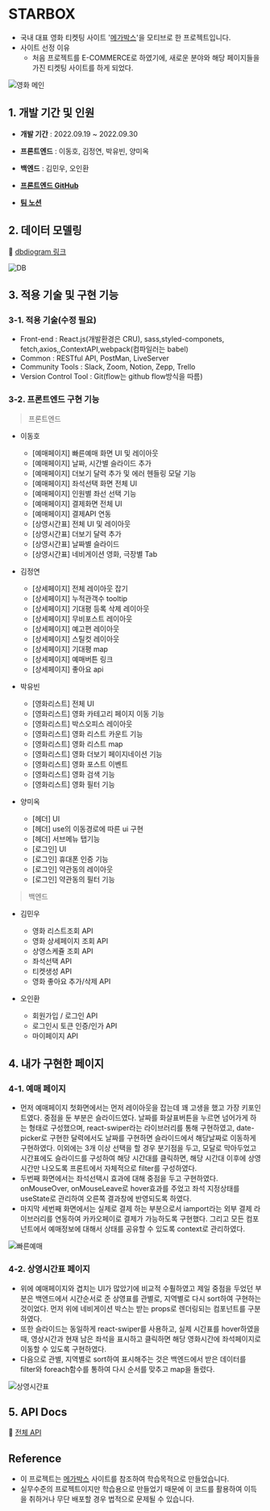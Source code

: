# STARBOX
- 국내 대표 영화 티켓팅 사이트 '[메가박스](https://www.megabox.co.kr/)'을 모티브로 한 프로젝트입니다.
- 사이트 선정 이유
  -  처음 프로젝트를 E-COMMERCE로 하였기에, 새로운 분야와 해당 페이지들을 가진 티켓팅 사이트를 하게 되었다.

![영화 메인](https://user-images.githubusercontent.com/88419431/193578658-46ee5ce7-9cd6-42a1-aaae-13051aa3df86.PNG)


  
  
## 1. 개발 기간 및 인원

- __개발 기간__  : 2022.09.19 ~ 2022.09.30

- __프론트엔드__ : 이동호, 김정연, 박유빈, 양미옥

- __백엔드__ : 김민우, 오인환

- __[프론트엔드 GitHub](https://github.com/wecode-bootcamp-korea/justcode-6-2nd-team2-front)__ 

- __[팀 노션](https://github.com/wecode-bootcamp-korea/justcode-6-2nd-team2-back)__

  
  
## 2. 데이터 모델링

:paperclip:  [dbdiogram 링크](https://dbdiagram.io/d/6327c6e10911f91ba5db0917)   

![DB](https://user-images.githubusercontent.com/88419431/193578720-4b6a58e6-042d-4adc-aa50-f21e3beac4f9.PNG)

  
 
## 3. 적용 기술 및 구현 기능

### 3-1. 적용 기술(수정 필요)
+ Front-end : React.js(개발환경은 CRU), sass,styled-componets, fetch,axios,,ContextAPI,webpack(컴파일러는  babel)
+ Common : RESTful API, PostMan, LiveServer
+ Community Tools : Slack, Zoom, Notion, Zepp, Trello
+ Version Control Tool : Git(flow는 github flow방식을 따름)


### 3-2. 프론트엔드 구현 기능

>프론트엔드  
  
- 이동호  
  - [예매페이지] 빠른예매 화면 UI 및 레이아웃
  - [예매페이지] 날짜, 시간별 슬라이드 추가
  - [예매페이지] 더보기 달력 추가 및 에러 헨들링 모달 기능
  - [예매페이지] 좌석선택 화면 전체 UI
  - [예매페이지] 인원별 좌선 선택 기능
  - [예매페이지] 결제화면 전체 UI
  - [예매페이지] 결제API 연동
  - [상영시간표] 전체 UI 및 레이아웃
  - [상영시간표] 더보기 달력 추가
  - [상영시간표] 날짜별 슬라이드
  - [상영시간표] 네비게이션 영화, 극장별 Tab

- 김정연
  - [상세페이지] 전체 레이아웃 잡기
  - [상세페이지] 누적관객수 tooltip
  - [상세페이지] 기대평 등록 삭제 레이아웃
  - [상세페이지] 무비포스트 레이아웃
  - [상세페이지] 예고편 레이아웃
  - [상세페이지] 스틸컷 레이아웃
  - [상세페이지] 기대평 map
  - [상세페이지] 예매버튼 링크
  - [상세페이지] 좋아요 api

- 박유빈
  - [영화리스트] 전체 UI
  - [영화리스트] 영화 카테고리 페이지 이동 기능
  - [영화리스트] 박스오피스 레이아웃
  - [영화리스트] 영화 리스트 카운트 기능
  - [영화리스트] 영화 리스트 map
  - [영화리스트] 영화 더보기 페이지네이션 기능
  - [영화리스트] 영화 포스트 이벤트
  - [영화리스트] 영화 검색 기능
  - [영화리스트] 영화 필터 기능

- 양미옥
  - [헤더] UI
  - [헤더] use의 이동경로에 따른 ui 구현
  - [헤더] 서브메뉴 탭기능
  - [로그인] UI
  - [로그인] 휴대폰 인증 기능
  - [로그인] 약관동의 레이아웃
  - [로그인] 약관동의 필터 기능
  
>백엔드

- 김민우  
  - 영화 리스트조회 API
  - 영화 상세페이지 조회 API 
  - 상영스케쥴 조회 API
  - 좌석선택 API
  - 티켓생성 API
  - 영화 좋아요 추가/삭제 API  

- 오인환
  - 회원가입 / 로그인 API 
  - 로그인시 토큰 인증/인가 API   
  - 마이페이지 API

  
## 4. 내가 구현한 페이지

### 4-1. 예매 페이지
- 먼저 예매페이지 첫화면에서는 먼저 레이아웃을 잡는데 꽤 고생을 했고 가장 키포인트였다. 중점을 둔 부분은 슬라이드였다. 날짜를 화살표버튼을 누르면 넘어가게 하는 형태로 구성했으며, react-swiper라는 라이브러리를 통해 구현하였고, date-picker로 구현한 달력에서도 날짜를 구현하면 슬라이드에서 해당날짜로 이동하게 구현하였다. 이외에는 3개 이상 선택을 할 경우 분기점을 두고, 모달로 막아두었고 시간표에도 슬라이드를 구성하여 해당 시간대를 클릭하면, 해당 시간대 이후에 상영시간만 나오도록 프론트에서 자체적으로 filter를 구성하였다. 
- 두번째 화면에서는 좌석선택시 효과에 대해 중점을 두고 구현하였다. onMouseOver, onMouseLeave로 hover효과를 주었고 좌석 지정상태를 useState로 관리하여 오른쪽 결과창에 반영되도록 하였다.
- 마지막 세번째 화면에서는 실제로 결제 하는 부분으로서 iamport라는 외부 결제 라이브러리를 연동하여 카카오페이로 결제가 가능하도록 구현했다.
그리고 모든 컴포넌트에서 예매정보에 대해서 상태를 공유할 수 있도록 context로 관리하였다.

![빠른예매](https://user-images.githubusercontent.com/88419431/193579497-dd7814db-110e-47b4-b9b0-462917cb9c9b.gif)


### 4-2. 상영시간표 페이지
- 위에 예매페이지와 겹치는 UI가 많았기에 비교적 수훨하였고 제일 중점을 두었던 부분은 백엔드에서 시간순서로 준 상영표를 관별로, 지역별로 다시 sort하여 구현하는 것이었다.
먼저 위에 네비게이션 박스는 받는 props로 렌더링되는 컴포넌트를 구분하였다. 
- 또한 슬라이드는 동일하게 react-swiper를 사용하고, 실제 시간표를 hover하였을때, 영상시간과 현재 남은 좌석을 표시하고 클릭하면 해당 영화시간에 좌석페이지로 이동할 수 있도록 구현하였다. 
- 다음으로 관별, 지역별로 sort하여 표시해주는 것은 백엔드에서 받은 데이터를 filter와 foreach함수를 통하여 다시 순서를 맞추고 map을 돌렸다. 


![상영시간표](https://user-images.githubusercontent.com/88419431/193583837-5779fb88-91f1-4b71-a9e9-fa8190b18fd7.gif)


  
## 5. API Docs

:paperclip: [전체 API](https://documenter.getpostman.com/view/22703204/2s7ZE4NQnp#de716034-8667-44c7-9662-0eadb80d143e)  


## Reference

- 이 프로젝트는 [메가박스](https://www.megabox.co.kr/) 사이트를 참조하여 학습목적으로 만들었습니다.
- 실무수준의 프로젝트이지만 학습용으로 만들었기 때문에 이 코드를 활용하여 이득을 취하거나 무단 배포할 경우 법적으로 문제될 수 있습니다.


